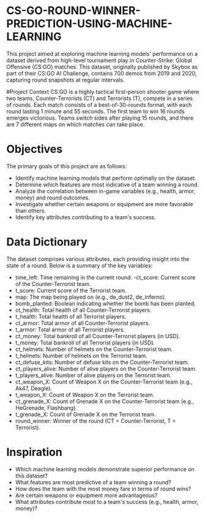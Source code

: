 # CS-GO-ROUND-WINNER-PREDICTION-USING-MACHINE-LEARNING

This  project aimed at exploring machine learning models' performance on a dataset derived from high-level tournament play in Counter-Strike: Global Offensive (CS:GO) matches. This dataset, originally published by Skybox as part of their CS:GO AI Challenge, contains 700 demos from 2019 and 2020, capturing round snapshots at regular intervals.

#Project Context
CS:GO is a highly tactical first-person shooter game where two teams, Counter-Terrorists (CT) and Terrorists (T), compete in a series of rounds. 
Each match consists of a best-of-30-rounds format, with each round lasting 1 minute and 55 seconds. The first team to win 16 rounds emerges victorious. Teams switch sides after playing 15 rounds, and there are 7 different maps on which matches can take place.

# Objectives
The primary goals of this project are as follows:

- Identify machine learning models that perform optimally on the dataset.
- Determine which features are most indicative of a team winning a round.
- Analyze the correlation between in-game variables (e.g., health, armor, money) and round outcomes.
- Investigate whether certain weapons or equipment are more favorable than others.
- Identify key attributes contributing to a team's success.

# Data Dictionary
The dataset comprises various attributes, each providing insight into the state of a round. Below is a summary of the key variables:

- time_left: Time remaining in the current round.
-ct_score: Current score of the Counter-Terrorist team.
- t_score: Current score of the Terrorist team.
- map: The map being played on (e.g., de_dust2, de_inferno).
- bomb_planted: Boolean indicating whether the bomb has been planted.
- ct_health: Total health of all Counter-Terrorist players.
- t_health: Total health of all Terrorist players.
- ct_armor: Total armor of all Counter-Terrorist players.
- t_armor: Total armor of all Terrorist players.
- ct_money: Total bankroll of all Counter-Terrorist players (in USD).
- t_money: Total bankroll of all Terrorist players (in USD).
- ct_helmets: Number of helmets on the Counter-Terrorist team.
- t_helmets: Number of helmets on the Terrorist team.
- ct_defuse_kits: Number of defuse kits on the Counter-Terrorist team.
- ct_players_alive: Number of alive players on the Counter-Terrorist team.
- t_players_alive: Number of alive players on the Terrorist team.
- ct_weapon_X: Count of Weapon X on the Counter-Terrorist team (e.g., Ak47, Deagle).
- t_weapon_X: Count of Weapon X on the Terrorist team.
- ct_grenade_X: Count of Grenade X on the Counter-Terrorist team (e.g., HeGrenade, Flashbang).
- t_grenade_X: Count of Grenade X on the Terrorist team.
- round_winner: Winner of the round (CT = Counter-Terrorist, T = Terrorist).

# Inspiration
- Which machine learning models demonstrate superior performance on this dataset?
- What features are most predictive of a team winning a round?
- How does the team with the most money fare in terms of round wins?
- Are certain weapons or equipment more advantageous?
- What attributes contribute most to a team's success (e.g., health, armor, money)?
